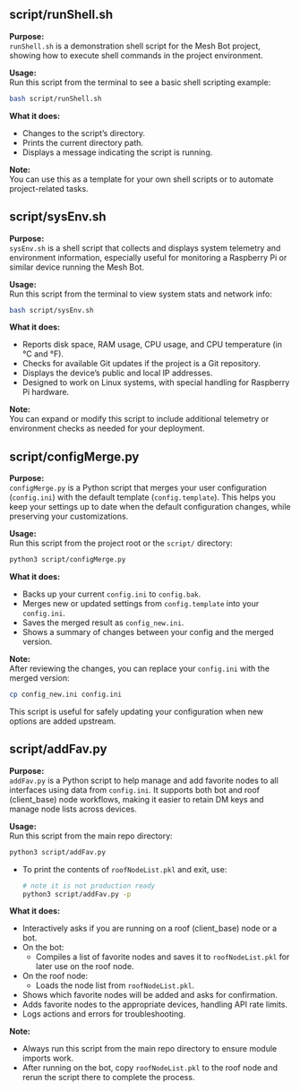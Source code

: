 

## script/runShell.sh

**Purpose:**  
`runShell.sh` is a demonstration shell script for the Mesh Bot project, showing how to execute shell commands in the project environment.

**Usage:**  
Run this script from the terminal to see a basic shell scripting example:

```sh
bash script/runShell.sh
```

**What it does:**  
- Changes to the script’s directory.
- Prints the current directory path.
- Displays a message indicating the script is running.

**Note:**  
You can use this as a template for your own shell scripts or to automate project-related tasks.

## script/sysEnv.sh

**Purpose:**  
`sysEnv.sh` is a shell script that collects and displays system telemetry and environment information, especially useful for monitoring a Raspberry Pi or similar device running the Mesh Bot.

**Usage:**  
Run this script from the terminal to view system stats and network info:

```sh
bash script/sysEnv.sh
```

**What it does:**  
- Reports disk space, RAM usage, CPU usage, and CPU temperature (in °C and °F).
- Checks for available Git updates if the project is a Git repository.
- Displays the device’s public and local IP addresses.
- Designed to work on Linux systems, with special handling for Raspberry Pi hardware.

**Note:**  
You can expand or modify this script to include additional telemetry or environment checks as needed for your deployment.

## script/configMerge.py

**Purpose:**  
`configMerge.py` is a Python script that merges your user configuration (`config.ini`) with the default template (`config.template`). This helps you keep your settings up to date when the default configuration changes, while preserving your customizations.

**Usage:**  
Run this script from the project root or the `script/` directory:

```sh
python3 script/configMerge.py
```

**What it does:**  
- Backs up your current `config.ini` to `config.bak`.
- Merges new or updated settings from `config.template` into your `config.ini`.
- Saves the merged result as `config_new.ini`.
- Shows a summary of changes between your config and the merged version.

**Note:**  
After reviewing the changes, you can replace your `config.ini` with the merged version:

```sh
cp config_new.ini config.ini
```

This script is useful for safely updating your configuration when new options are added upstream.

## script/addFav.py

**Purpose:**  
`addFav.py` is a Python script to help manage and add favorite nodes to all interfaces using data from `config.ini`. It supports both bot and roof (client_base) node workflows, making it easier to retain DM keys and manage node lists across devices.

**Usage:**  
Run this script from the main repo directory:

```sh
python3 script/addFav.py
```

- To print the contents of `roofNodeList.pkl` and exit, use:
  ```sh
  # note it is not production ready
  python3 script/addFav.py -p
  ```

**What it does:**  
- Interactively asks if you are running on a roof (client_base) node or a bot.
- On the bot:  
  - Compiles a list of favorite nodes and saves it to `roofNodeList.pkl` for later use on the roof node.
- On the roof node:  
  - Loads the node list from `roofNodeList.pkl`.
- Shows which favorite nodes will be added and asks for confirmation.
- Adds favorite nodes to the appropriate devices, handling API rate limits.
- Logs actions and errors for troubleshooting.

**Note:**  
- Always run this script from the main repo directory to ensure module imports work.
- After running on the bot, copy `roofNodeList.pkl` to the roof node and rerun the script there to complete the process.

